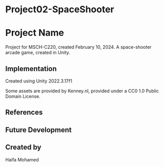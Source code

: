 # Project02-SpaceShooter

# Project Name
Project for MSCH-C220, created February 10, 2024.
A space-shooter arcade game, created in Unity.

## Implementation
Created using Unity 2022.3.17f1

Some assets are provided by Kenney.nl, provided under a CC0 1.0 Public Domain License.

## References

## Future Development

## Created by
Haifa Mohamed
